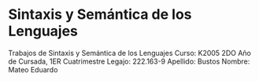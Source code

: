 # Sintaxis y Semántica de los Lenguajes 
Trabajos de Sintaxis y Semántica de los Lenguajes
Curso: K2005
2DO Año de Cursada, 1ER Cuatrimestre
Legajo: 222.163-9
Apellido: Bustos
Nombre: Mateo Eduardo
